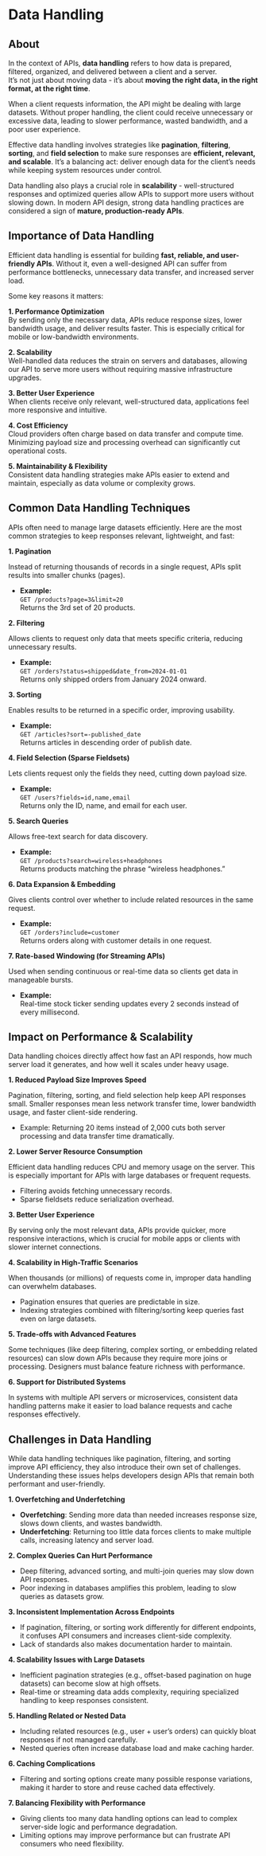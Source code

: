 # Data Handling

## About

In the context of APIs, **data handling** refers to how data is prepared, filtered, organized, and delivered between a client and a server.\
It’s not just about moving data - it’s about **moving the right data, in the right format, at the right time**.

When a client requests information, the API might be dealing with large datasets. Without proper handling, the client could receive unnecessary or excessive data, leading to slower performance, wasted bandwidth, and a poor user experience.

Effective data handling involves strategies like **pagination**, **filtering**, **sorting**, and **field selection** to make sure responses are **efficient, relevant, and scalable**. It’s a balancing act: deliver enough data for the client’s needs while keeping system resources under control.

Data handling also plays a crucial role in **scalability** - well-structured responses and optimized queries allow APIs to support more users without slowing down. In modern API design, strong data handling practices are considered a sign of **mature, production-ready APIs**.

## Importance of Data Handling

Efficient data handling is essential for building **fast, reliable, and user-friendly APIs**. Without it, even a well-designed API can suffer from performance bottlenecks, unnecessary data transfer, and increased server load.

Some key reasons it matters:

**1. Performance Optimization**\
By sending only the necessary data, APIs reduce response sizes, lower bandwidth usage, and deliver results faster. This is especially critical for mobile or low-bandwidth environments.

**2. Scalability**\
Well-handled data reduces the strain on servers and databases, allowing our API to serve more users without requiring massive infrastructure upgrades.

**3. Better User Experience**\
When clients receive only relevant, well-structured data, applications feel more responsive and intuitive.

**4. Cost Efficiency**\
Cloud providers often charge based on data transfer and compute time. Minimizing payload size and processing overhead can significantly cut operational costs.

**5. Maintainability & Flexibility**\
Consistent data handling strategies make APIs easier to extend and maintain, especially as data volume or complexity grows.

## Common Data Handling Techniques

APIs often need to manage large datasets efficiently. Here are the most common strategies to keep responses relevant, lightweight, and fast:

**1. Pagination**

Instead of returning thousands of records in a single request, APIs split results into smaller chunks (pages).

* **Example:**\
  `GET /products?page=3&limit=20`\
  Returns the 3rd set of 20 products.

**2. Filtering**

Allows clients to request only data that meets specific criteria, reducing unnecessary results.

* **Example:**\
  `GET /orders?status=shipped&date_from=2024-01-01`\
  Returns only shipped orders from January 2024 onward.

**3. Sorting**

Enables results to be returned in a specific order, improving usability.

* **Example:**\
  `GET /articles?sort=-published_date`\
  Returns articles in descending order of publish date.

**4. Field Selection (Sparse Fieldsets)**

Lets clients request only the fields they need, cutting down payload size.

* **Example:**\
  `GET /users?fields=id,name,email`\
  Returns only the ID, name, and email for each user.

**5. Search Queries**

Allows free-text search for data discovery.

* **Example:**\
  `GET /products?search=wireless+headphones`\
  Returns products matching the phrase “wireless headphones.”

**6. Data Expansion & Embedding**

Gives clients control over whether to include related resources in the same request.

* **Example:**\
  `GET /orders?include=customer`\
  Returns orders along with customer details in one request.

**7. Rate-based Windowing (for Streaming APIs)**

Used when sending continuous or real-time data so clients get data in manageable bursts.

* **Example:**\
  Real-time stock ticker sending updates every 2 seconds instead of every millisecond.

## Impact on Performance & Scalability

Data handling choices directly affect how fast an API responds, how much server load it generates, and how well it scales under heavy usage.

**1. Reduced Payload Size Improves Speed**

Pagination, filtering, sorting, and field selection help keep API responses small. Smaller responses mean less network transfer time, lower bandwidth usage, and faster client-side rendering.

* Example: Returning 20 items instead of 2,000 cuts both server processing and data transfer time dramatically.

**2. Lower Server Resource Consumption**

Efficient data handling reduces CPU and memory usage on the server. This is especially important for APIs with large databases or frequent requests.

* Filtering avoids fetching unnecessary records.
* Sparse fieldsets reduce serialization overhead.

**3. Better User Experience**

By serving only the most relevant data, APIs provide quicker, more responsive interactions, which is crucial for mobile apps or clients with slower internet connections.

**4. Scalability in High-Traffic Scenarios**

When thousands (or millions) of requests come in, improper data handling can overwhelm databases.

* Pagination ensures that queries are predictable in size.
* Indexing strategies combined with filtering/sorting keep queries fast even on large datasets.

**5. Trade-offs with Advanced Features**

Some techniques (like deep filtering, complex sorting, or embedding related resources) can slow down APIs because they require more joins or processing. Designers must balance feature richness with performance.

**6. Support for Distributed Systems**

In systems with multiple API servers or microservices, consistent data handling patterns make it easier to load balance requests and cache responses effectively.

## Challenges in Data Handling

While data handling techniques like pagination, filtering, and sorting improve API efficiency, they also introduce their own set of challenges. Understanding these issues helps developers design APIs that remain both performant and user-friendly.

**1. Overfetching and Underfetching**

* **Overfetching**: Sending more data than needed increases response size, slows down clients, and wastes bandwidth.
* **Underfetching**: Returning too little data forces clients to make multiple calls, increasing latency and server load.

**2. Complex Queries Can Hurt Performance**

* Deep filtering, advanced sorting, and multi-join queries may slow down API responses.
* Poor indexing in databases amplifies this problem, leading to slow queries as datasets grow.

**3. Inconsistent Implementation Across Endpoints**

* If pagination, filtering, or sorting work differently for different endpoints, it confuses API consumers and increases client-side complexity.
* Lack of standards also makes documentation harder to maintain.

**4. Scalability Issues with Large Datasets**

* Inefficient pagination strategies (e.g., offset-based pagination on huge datasets) can become slow at high offsets.
* Real-time or streaming data adds complexity, requiring specialized handling to keep responses consistent.

**5. Handling Related or Nested Data**

* Including related resources (e.g., user + user’s orders) can quickly bloat responses if not managed carefully.
* Nested queries often increase database load and make caching harder.

**6. Caching Complications**

* Filtering and sorting options create many possible response variations, making it harder to store and reuse cached data effectively.

**7. Balancing Flexibility with Performance**

* Giving clients too many data handling options can lead to complex server-side logic and performance degradation.
* Limiting options may improve performance but can frustrate API consumers who need flexibility.

